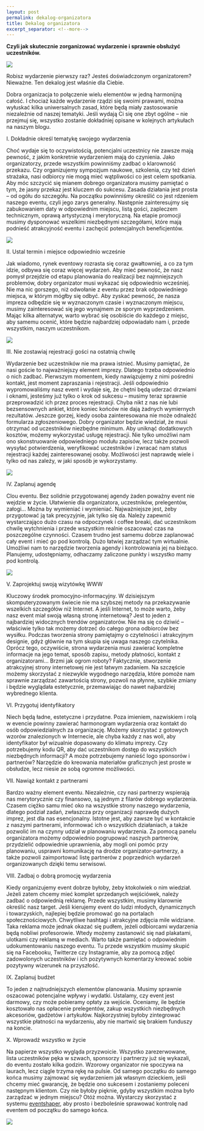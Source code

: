 ```yaml
---
layout: post
permalink: dekalog-organizatora
title: Dekalog organizatora
excerpt_separator: <!--more-->
---
```


**Czyli jak skutecznie zorganizować wydarzenie i sprawnie obsłużyć uczestników.**

<img src="/images/fulls/p2/01.png" class="fit image">

<!--more-->

Robisz wydarzenie pierwszy raz? Jesteś doświadczonym organizatorem? Nieważne. Ten dekalog jest właśnie dla Ciebie.

Dobra organizacja to połączenie wielu elementów w jedną harmonijną całość. I chociaż każde wydarzenie rządzi się swoimi prawami, można wyłuskać kilka uniwersalnych zasad, które będą miały zastosowanie niezależnie od naszej tematyki. Jeśli wydają Ci się one zbyt ogólne – nie przejmuj się, wszystko zostanie dokładniej opisane w kolejnych artykułach na naszym blogu.

I. Dokładnie określ tematykę swojego wydarzenia

Choć wydaje się to oczywistością, potencjalni uczestnicy nie zawsze mają pewność, z jakim konkretnie wydarzeniem mają do czynienia. Jako organizatorzy, przede wszystkim powinniśmy zadbać o klarowność przekazu. Czy organizujemy sympozjum naukowe, szkolenia, czy też dzień strażaka, nasi odbiorcy nie mogą mieć wątpliwości co jest celem spotkania. Aby móc szczycić się mianem dobrego organizatora musimy pamiętać o tym, że jasny przekaz jest kluczem do sukcesu. Zasada działania jest prosta – od ogółu do szczegółu. Na początku powinniśmy określić co jest rdzeniem naszego eventu, czyli jego zarys generalny. Następnie zainteresujmy się zabukowaniem daty w odpowiednim miejscu, listą gości, zapleczem technicznym, oprawą artystyczną i merytoryczną. Na etapie promocji musimy dysponować wszelkimi niezbędnymi szczegółami, które mają podnieść atrakcyjność eventu i zachęcić potencjalnych beneficjentów.

<img src="/images/fulls/p2/02.png" class="fit image">

II. Ustal termin i miejsce odpowiednio wcześnie

Jak wiadomo, rynek eventowy rozrasta się coraz gwałtowniej, a co za tym idzie, odbywa się coraz więcej wydarzeń. Aby mieć pewność, że nasz pomysł przejdzie od etapu planowania do realizacji bez najmniejszych problemów, dobry organizator musi wykazać się odpowiednio wcześniej. Nie ma nic gorszego, niż odwołanie z eventu przez brak odpowiedniego miejsca, w którym mógłby się odbyć. Aby zyskać pewność, że nasza impreza odbędzie się w wyznaczonym czasie i wyznaczonym miejscu, musimy zainteresować się jego wynajmem ze sporym wyprzedzeniem. Mając kilka alternatyw, warto wybrać się osobiście do każdego z miejsc, aby samemu ocenić, które będzie najbardziej odpowiadało nam i, przede wszystkim, naszym uczestnikom.

 <img src="/images/fulls/p2/03.png" class="fit image">

III. Nie zostawiaj rejestracji gości na ostatnią chwilę

Wydarzenie bez uczestników nie ma prawa istnieć. Musimy pamiętać, że nasi goście to najważniejszy element imprezy. Dlatego trzeba odpowiednio o nich zadbać. Pierwszym momentem, kiedy nawiązujemy z nimi pośredni kontakt, jest moment zapraszania i rejestracji. Jeśli odpowiednio wypromowaliśmy nasz event i wydaje się, że chętni będą uderzać drzwiami i oknami, jesteśmy już tylko o krok od sukcesu – musimy teraz sprawnie przeprowadzić ich przez proces rejestracji. Chyba nikt z nas nie lubi bezsensownych ankiet, które koniec końców nie dają żadnych wymiernych rezultatów. Jeszcze gorzej, kiedy osoba zainteresowana nie może odnaleźć formularza zgłoszeniowego. Dobry organizator będzie wiedział, że musi otrzymać od uczestników niezbędne minimum. Aby uniknąć dodatkowych kosztów, możemy wykorzystać usługę rejestracji. Nie tylko umożliwi nam ono skonstruowanie odpowiedniego modułu zapisów, lecz także pozwoli wysyłać potwierdzenia, weryfikować uczestników i zwracać nam status rejestracji każdej zainteresowanej osoby. Możliwości jest naprawdę wiele i tylko od nas zależy, w jaki sposób je wykorzystamy.

 <img src="/images/fulls/p2/04.png" class="fit image">

IV. Zaplanuj agendę

Clou eventu. Bez solidnie przygotowanej agendy żaden poważny event nie wejdzie w życie. Ułatwienie dla organizatora, uczestników, prelegentów, załogi… Można by wymieniać i wymieniać. Najważniejsze jest, żeby przygotować ją tak precyzyjnie, jak tylko się da. Należy zapewnić wystarczająco dużo czasu na odpoczynek i coffee breaki, dać uczestnikom chwilę wytchnienia i przede wszystkim realnie oszacować czas na poszczególne czynności. Czasem trudno jest samemu dobrze zaplanować cały event i mieć go pod kontrolą. Dużo łatwiej zarządzać tym wirtualnie. Umożliwi nam to narzędzie tworzenia agendy i kontrolowania jej na bieżąco. Planujemy, udostępniamy, odhaczamy zaliczone punkty i  wszystko mamy pod kontrolą.

 <img src="/images/fulls/p2/05.png" class="fit image">

V. Zaprojektuj swoją wizytówkę WWW

Kluczowy środek promocyjno-informacyjny. W dzisiejszym skomputeryzowanym świecie nie ma szybszej metody na przekazywanie wszelkich szczegółów niż Internet. A jeśli Internet, to może warto, żeby nasz event miał swoją własną stronę internetową? Jest to jeden z najbardziej widocznych trendów organizatorów. Nie ma się co dziwić – właściwie tylko tak możemy dotrzeć do całego grona odbiorców bez wysiłku. Podczas tworzenia strony pamiętajmy o czytelności i atrakcyjnym designie, gdyż głównie na tym skupia się uwaga naszego czytelnika. Oprócz tego, oczywiście, strona wydarzenia musi zawierać kompletne informacje na jego temat, sposób zapisu, metody płatności, kontakt z organizatorami… Brzmi jak ogrom roboty? Faktycznie, stworzenie atrakcyjnej strony internetowej nie jest łatwym zadaniem. Na szczęście możemy skorzystać z niezwykle wygodnego narzędzia, które pomoże nam sprawnie zarządzać zawartością strony, pozwoli na płynne, szybkie zmiany i będzie wyglądała estetycznie, przemawiając do nawet najbardziej wybrednego klienta.

VI. Przygotuj identyfikatory

Niech będą ładne, estetyczne i przydatne. Poza imieniem, nazwiskiem i rolą w evencie powinny zawierać harmonogram wydarzenia oraz kontakt do osób odpowiedzialnych za organizację. Możemy skorzystać z gotowych wzorów znalezionych w Internecie, ale chyba każdy z nas woli, aby identyfikator był wizualnie dopasowany do klimatu imprezy. Czy potrzebujemy kodu QR, aby dać uczestnikom dostęp do wszystkich niezbędnych informacji? A może potrzebujemy nanieść logo sponsorów i partnerów? Narzędzie do kreowania materiałów graficznych jest proste w obsłudze, lecz niesie ze sobą ogromne możliwości.

VII. Nawiąż kontakt z partnerami

Bardzo ważny element eventu. Niezależnie, czy nasi partnerzy wspierają nas merytorycznie czy finansowo, są jednym z filarów dobrego wydarzenia. Czasem ciężko samu mieć oko na wszystkie strony naszego wydarzenia, dlatego podział zadań, zwłaszcza przy organizacji naprawdę dużych imprez, jest dla nas esencjonalny. Istotne jest, aby zawsze być w kontakcie z naszymi partnerami, informować ich o wszystkich działaniach, a także pozwolić im na czynny udział w planowaniu wydarzenia. Za pomocą panelu organizatora możemy odpowiednio pogrupować naszych partnerów, przydzielić odpowiednie uprawnienia, aby mogli oni pomóc przy planowaniu, usprawni komunikację na drodze organizator-partnerzy, a także pozwoli zaimportować listę partnerów z poprzednich wydarzeń organizowanych dzięki temu serwisowi.

VIII. Zadbaj o dobrą promocję wydarzenia

Kiedy organizujemy event dobrze byłoby, żeby ktokolwiek o nim wiedział. Jeżeli zatem chcemy mieć komplet sprzedanych wejściówek, należy zadbać o odpowiednią reklamę. Przede wszystkim, musimy klarownie określić nasz target. Jeśli kierujemy event do ludzi młodych, dynamicznych i towarzyskich, najlepiej będzie promować go na portalach społecznościowych. Chwytliwe hashtagi i atrakcyjne zdjęcia mile widziane. Taka reklama może jednak okazać się pudłem, jeżeli odbiorcami wydarzenia będą nobliwi profesorowie. Wtedy możemy zastanowić się nad plakatami, ulotkami czy reklamą w mediach. Warto także pamiętać o odpowiednim udokumentowaniu naszego eventu. Tu przede wszystkim musimy skupić się na Facebooku, Twitterze czy Instagramie, aby za pomocą zdjęć zadowolonych uczestników i ich pozytywnych komentarzy kreować sobie pozytywny wizerunek na przyszłość.

IX. Zaplanuj budżet

To jeden z najtrudniejszych elementów planowania. Musimy sprawnie oszacować potencjalne wpływy i  wydatki. Ustalamy, czy event jest darmowy, czy może pobieramy opłaty za wejście. Oceniamy, ile będzie kosztowało nas opłacenie prelegentów, zakup wszystkich niezbędnych akcesoriów, gadżetów i artykułów. Najkorzystniej byłoby zintegrować wszystkie płatności na wydarzeniu, aby nie martwić się brakiem funduszy na koncie.

X. Wprowadź wszystko w życie

Na papierze wszystko wygląda przyzwoicie. Wszystko zarezerwowane, lista uczestników pęka w szwach, sponsorzy i partnerzy już się wykazali, do eventu zostało kilka godzin. Wzorowy organizator nie spoczywa na laurach, lecz ciągle trzyma rękę na pulsie. Od samego początku do samego końca musimy zajmować się wydarzeniem jak własnym dzieckiem, jeśli chcemy mieć gwarancję, że będzie ono sukcesem i zostaniemy poleceni następnym klientom. Czy nie byłoby pięknie, gdyby wszystkim można było zarządzać w jednym miejscu? Otóż można. Wystarczy skorzystać z systemu [eventshaper](https://eventshaper.pl?utm_source=eventshaper-blog&utm_medium=referral&utm_campaign=blog&utm_term=article2), aby prosto i bezboleśnie sprawować kontrolę nad eventem od początku do samego końca.

 <img src="/images/fulls/p2/0.png" class="fit image">
 